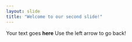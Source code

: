 ```yaml
---
layout: slide
title: "Welcome to our second slide!"
---
```

Your text goes **here**
Use the left arrow to go back!
